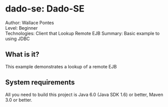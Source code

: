 dado-se: Dado-SE
===============================
Author: Wallace Pontes   
Level: Beginner   
Technologies: Client that Lookup Remote EJB
Summary: Basic example to using JDBC   

What is it?
-----------

This example demonstrates a lookup of a remote EJB


System requirements
-------------------

All you need to build this project is Java 6.0 (Java SDK 1.6) or better, Maven 3.0 or better.
